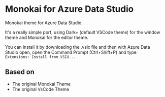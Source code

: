 # Monokai for Azure Data Studio

Monokai theme for Azure Data Studio.

It's a really simple port, using Dark+ (default VSCode theme) for the window theme and Monokai for the editor theme.

You can install it by downloading the .vsix file and then with Azure Data Studio open, open the Command Prompt (Ctrl+Shift+P) and type `Extensions: Install from VSIX...`

## Based on

- The original Monokai Theme
- The original VsCode Theme
